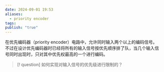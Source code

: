 ```yaml
---
date: 2024-09-01 19:53
aliases:
  - priority encoder
tags: 
publish: "true"
---
```

在优先编码器（priority encoder）电路中，允许同时输入两个以上的编码信号。不过在设计优先编码器时已经将所有的输入信号按优先顺序排了队，当几个输入信号同时出现时，只对其中优先权最高的一个进行编码。

>[! question] 
>如何实现对输入信号的优先级进行限制的？

